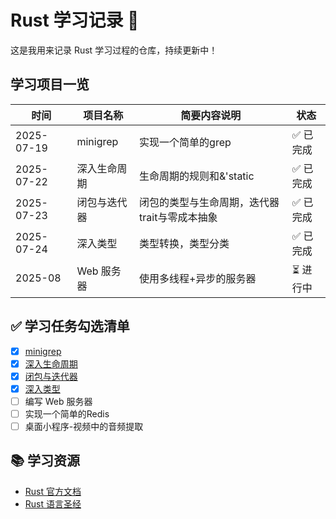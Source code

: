 # Rust 学习记录 🦀

这是我用来记录 Rust 学习过程的仓库，持续更新中！

## 学习项目一览

| 时间     | 项目名称             | 简要内容说明                                         | 状态     |
|----------|----------------------|------------------------------------------------------|----------|
| 2025-07-19 | minigrep     | 实现一个简单的grep     | ✅ 已完成 |
| 2025-07-22 | 深入生命周期     | 生命周期的规则和&'static     | ✅ 已完成 |
| 2025-07-23 | 闭包与迭代器     | 闭包的类型与生命周期，迭代器trait与零成本抽象     | ✅ 已完成 |
| 2025-07-24 | 深入类型     | 类型转换，类型分类     | ✅ 已完成 |
| 2025-08 | Web 服务器  | 使用多线程+异步的服务器                 | ⏳ 进行中 |

## ✅ 学习任务勾选清单

- [x] [minigrep](https://course.rs/basic-practice/intro.html)
- [x] [深入生命周期](https://course.rs/advance/lifetime/intro.html)
- [x] [闭包与迭代器](https://course.rs/advance/functional-programing/intro.html)
- [x] [深入类型](https://course.rs/advance/into-types/intro.html)
- [ ] 编写 Web 服务器
- [ ] 实现一个简单的Redis
- [ ] 桌面小程序-视频中的音频提取

## 📚 学习资源

- [Rust 官方文档](https://doc.rust-lang.org/book/)
- [Rust 语言圣经](https://course.rs/about-book.html)

